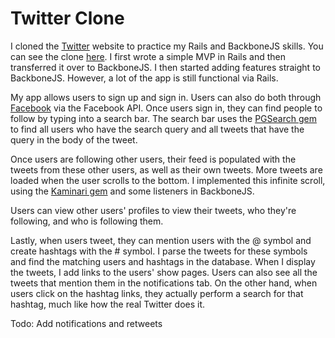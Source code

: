 Twitter Clone
=============

I cloned the [Twitter](http://twitter.com) website to practice my Rails and BackboneJS skills.
You can see the clone [here](http://twitter-clone.stefanhuynh.com). I first wrote a simple MVP 
in Rails and then transferred it over to BackboneJS. I then started adding features straight to 
BackboneJS. However, a lot of the app is still functional via Rails.

My app allows users to sign up and sign in. Users can also do both through [Facebook](http://facebook.com)
via the Facebook API. Once users sign in, they can find people to follow by typing into a search bar.
The search bar uses the [PGSearch gem](https://github.com/Casecommons/pg_search) to find all users who
have the search query and all tweets that have the query in the body of the tweet.

Once users are following other users, their feed is populated with the tweets from these other users, as
well as their own tweets.  More tweets are loaded when the user scrolls to the bottom. I implemented this 
infinite scroll, using the [Kaminari gem](https://github.com/amatsuda/kaminari) and some listeners in
BackboneJS.

Users can view other users' profiles to view their tweets, who they're following, and who is following them.

Lastly, when users tweet, they can mention users with the @ symbol and create hashtags with the # symbol. 
I parse the tweets for these symbols and find the matching users and hashtags in the database. When I
display the tweets, I add links to the users' show pages. Users can also see all the tweets that mention 
them in the notifications tab. On the other hand, when users click on the hashtag links, they actually 
perform a search for that hashtag, much like how the real Twitter does it.

Todo: Add notifications and retweets
